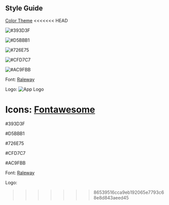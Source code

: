 ## Style Guide

[Color Theme](https://coolors.co/393d3f-d5bbb1-726e75-cfd7c7-ac9fbb)
<<<<<<< HEAD

![#393D3F](https://imgur.com/VOqhZwj)

![#D5BBB1](https://imgur.com/bWtkbHk)

![#726E75](https://imgur.com/9vEUgoi)

![#CFD7C7](https://imgur.com/9OBSVcT)

![#AC9FBB](https://imgur.com/x8wDJFw)

Font: [Raleway](https://fonts.google.com/specimen/Raleway)

Logo: ![App Logo](https://imgur.com/FqOj4Rx)

# Icons: [Fontawesome](https://fontawesome.com)

#393D3F

#D5BBB1

#726E75

#CFD7C7

#AC9FBB

Font: [Raleway](https://fonts.google.com/specimen/Raleway)

Logo:

> > > > > > > 86539516cca9eb192065e7793c68e8d843aeed45
